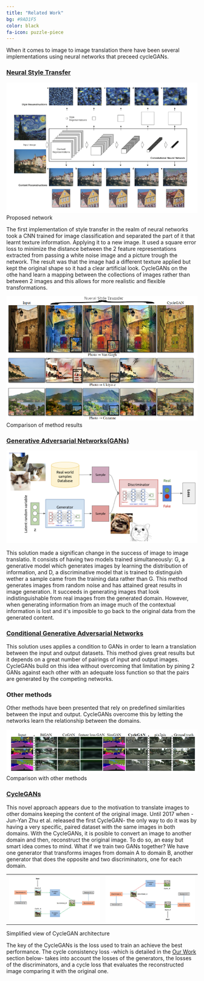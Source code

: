 ```yaml
---
title: "Related Work"
bg: #9AD1F5
color: black
fa-icon: puzzle-piece
---
```


When it comes to image to image translation there have been several implementations using neural networks that preceed cycleGANs.

### [Neural Style Transfer](https://arxiv.org/abs/1508.06576)

<p class="caption"><img src="./img/basicstyletransfer.png">
<br />Proposed network</p>

The first implementation of style transfer in the realm of neural networks took a CNN trained for image classification and separated the part of it that learnt texture information. Applying it to a new image. It used a square error loss  to minimize the distance between the 2 feature representations extracted from passing a white noise image and a picture trough the network. 
The result was that the image had a different texture applied but kept the original shape so it had a clear artificial look. CycleGANs on the othe hand learn a mapping between the collections of images rather than between 2 images and this allows for more realistic and flexible transformations. 

<p class="caption"><img src="./img/neuralstylecomparison.png"><br />Comparison of method results</p>

### [Generative Adversarial Networks(GANs)](https://arxiv.org/pdf/1406.2661.pdf)

<p class="caption"><img src="./img/GAN_diagram.jpg"></p>

This solution made a significan change in the success of image to image translatio. It consists of having two models trained simultaneously: G, a generative model which generates images by learning the distribution of information, and D, a discriminative model that is trained to distinguish wether a sample came from the training data rather than G.
This method generates images from random noise and has attained great results in image generation. It succeeds in generating images that look indistinguishable from real images from the generated domain. However, when generating information from an image much of the contextual information is lost and it's imposible to go back to the original data from the generated content.

### [Conditional Generative Adversarial Networks](https://arxiv.org/pdf/1406.2661.pdf)

This solution uses applies a condition to GANs in order to learn a translation between the input and output datasets. This method gives great results but it depends on a great number of pairings of input and output images. CycleGANs build on this idea without overcoming that limitation by pining 2 GANs against each other with an adequate loss function so that the pairs are generated by the competing networks.

### Other methods
Other methods have been presented that rely on predefined similarities between the input and output. CycleGANs overcome this by letting the networks learn the relationship between the domains.

<p class="caption"><img src="./img/comparisonmethods.jpg"><br />Comparison with other methods</p>

### [CycleGANs](https://arxiv.org/abs/1703.10593)

This novel approach appears due to the motivation to translate images to other domains keeping the content of the original image. Until 2017 when -Jun-Yan Zhu et al. released the first CycleGAN- the only way to do it was by having a very specific, paired dataset with the same images in both domains. With the CycleGANs, it is posible to convert an image to another domain and then, reconstruct the original image.
To do so, an easy but smart idea comes to mind. What if we train two GANs together? We have one generator that transforms images from domain A to domain B, another generator that does the opposite and two discriminators, one for each domain.

<table class="center">
    <tr>
        <th>
            <img src="./img/simplifiedcyclegan_1.png">
        </th>
        <th>
            <img src="./img/simplifiedcyclegan_2.png">
        </th>
    </tr>
</table>
<p class="caption">Simplified view of CycleGAN architecture</p>

The key of the CycleGANs is the loss used to train an achieve the best performance. The cycle consistency loss -which is detailed in the [Our Work](https://telecombcn-dl.github.io/2018-dlai-team3/#work) section below- takes into account the losses of the generators, the losses of the discriminators, and a cycle loss that evaluates the reconstructed image comparing it with the original one.
